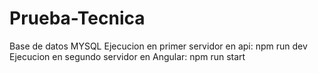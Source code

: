 # Prueba-Tecnica
Base de datos MYSQL
Ejecucion en primer servidor en api: npm run dev
Ejecucion en segundo servidor en Angular: npm run start
